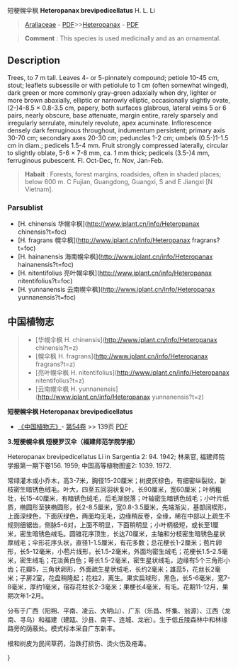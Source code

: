 短梗幌伞枫 **Heteropanax brevipedicellatus** H. L. Li

> [Araliaceae](http://www.iplant.cn/info/Araliaceae?t=foc) - [PDF](http://www.iplant.cn/foc/pdf/Araliaceae.pdf)>>[Heteropanax](http://www.iplant.cn/info/Heteropanax?t=foc) - [PDF](http://www.iplant.cn/foc/pdf/Heteropanax.pdf)

> **Comment** : 
> This species is used medicinally and as an ornamental.

## Description

Trees, to 7 m tall. Leaves 4- or 5-pinnately compound; petiole 10-45 cm, stout; leaflets subsessile or with petiolule to 1 cm (often somewhat winged), dark green or more commonly gray-green adaxially when dry, lighter or more brown abaxially, elliptic or narrowly elliptic, occasionally slightly ovate, (2-)4-8.5 × 0.8-3.5 cm, papery, both surfaces glabrous, lateral veins 5 or 6 pairs, nearly obscure, base attenuate, margin entire, rarely sparsely and irregularly serrulate, minutely revolute, apex acuminate. Inflorescence densely dark ferruginous throughout, indumentum persistent; primary axis 30-70 cm; secondary axes 20-30 cm; peduncles 1-2 cm; umbels (0.5-)1-1.5 cm in diam.; pedicels 1.5-4 mm. Fruit strongly compressed laterally, circular to slightly oblate, 5-6 × 7-8 mm, ca. 1 mm thick; pedicels (3.5-)4 mm, ferruginous pubescent. Fl. Oct-Dec, fr. Nov, Jan-Feb.

> **Habait** : 
> Forests, forest margins, roadsides, often in shaded places; below 600 m. C Fujian, Guangdong, Guangxi, S and E Jiangxi [N Vietnam].

### Parsublist

* [H.  chinensis  华幌伞枫](http://www.iplant.cn/info/Heteropanax chinensis?t=foc)
* [H.  fragrans  幌伞枫](http://www.iplant.cn/info/Heteropanax fragrans?t=foc)
* [H.  hainanensis  海南幌伞枫](http://www.iplant.cn/info/Heteropanax hainanensis?t=foc)
* [H.  nitentifolius  亮叶幌伞枫](http://www.iplant.cn/info/Heteropanax nitentifolius?t=foc)
* [H.  yunnanensis  云南幌伞枫](http://www.iplant.cn/info/Heteropanax yunnanensis?t=foc)

## 中国植物志

> * [华幌伞枫  H.  chinensis](http://www.iplant.cn/info/Heteropanax chinensis?t=z)
> * [幌伞枫  H.  fragrans](http://www.iplant.cn/info/Heteropanax fragrans?t=z)
> * [亮叶幌伞枫  H.  nitentifolius](http://www.iplant.cn/info/Heteropanax nitentifolius?t=z)
> * [云南幌伞枫  H.  yunnanensis](http://www.iplant.cn/info/Heteropanax yunnanensis?t=z)

**短梗幌伞枫 Heteropanax brevipedicellatus**

* [《中国植物志》](http://www.iplant.cn/frps)- [第54卷](http://www.iplant.cn/frps/vol/54) >> 139页 [PDF](http://www.iplant.cn/frps/pdf/54/139.PDF)

**3.短梗幌伞枫 短梗罗汉伞（福建师范学院学报）**

Heteropanax brevipedicellatus Li in Sargentia 2: 94. 1942; 林来官, 福建师院学报第一期下卷156. 1959; 中国高等植物图鉴2: 1039. 1972.

常绿灌木或小乔木，高3-7米，胸径15-20厘米；树皮灰棕色，有细密纵裂纹，新枝密生暗锈色绒毛。叶大，四至五回羽状复叶，长90厘米，宽60厘米；叶柄粗壮，长15-40厘米，有暗锈色绒毛，后毛渐脱落；叶轴密生暗锈色绒毛；小叶片纸质，椭圆形至狭椭圆形，长2-8.5厘米，宽0.8-3.5厘米，先端渐尖，基部阔楔形，上面深绿色，下面灰绿色，两面均无毛，边缘稍反卷，全缘，稀在中部以上疏生不规则细锯齿，侧脉5-6对，上面不明显，下面稍明显；小叶柄极短，或长至1厘米，密生暗锈色绒毛。圆锥花序顶生，长达70厘米，主轴和分枝密生暗锈色星状厚绒毛；伞形花序头状，直径1-1.5厘米，有花多数；总花梗长1-2厘米；苞片卵形，长5-12毫米，小苞片线形，长1.5-2毫米，外面均密生绒毛；花梗长1.5-2.5毫米，密生绒毛；花淡黄白色；萼长1.5-2毫米，密生星状绒毛，边缘有5个三角形小齿；花瓣5，三角状卵形，外面疏生星状绒毛，长约2毫米；雄蕊5，花丝长2毫米；子房2室，花盘稍隆起；花柱2，离生。果实扁球形，黑色，长5-6毫米，宽7-8毫米，厚约1毫米，宿存花柱长2-3毫米；果梗长4毫米，有毛。花期11-12月，果期次年1-2月。

分布于广西（阳朔、平南、凌云、大明山）、广东（乐昌、怀集、翁源）、江西（龙南、寻乌）和福建（建瓯、沙县、南平、连城、龙岩）。生于低丘陵森林中和林缘路旁的荫蔽处。模式标本采自广东新丰。

根和树皮为民间草药，治跌打损伤、烫火伤及疮毒。

}